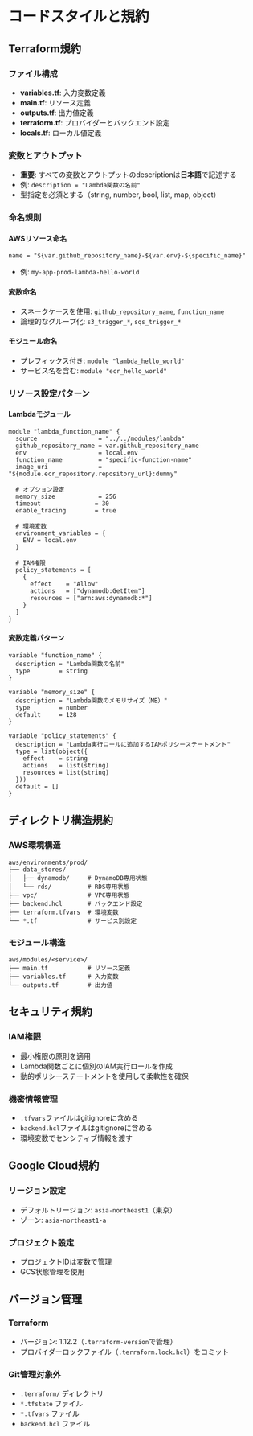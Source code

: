 # コードスタイルと規約

## Terraform規約

### ファイル構成
- **variables.tf**: 入力変数定義
- **main.tf**: リソース定義
- **outputs.tf**: 出力値定義
- **terraform.tf**: プロバイダーとバックエンド設定
- **locals.tf**: ローカル値定義

### 変数とアウトプット
- **重要**: すべての変数とアウトプットのdescriptionは**日本語**で記述する
- 例: `description = "Lambda関数の名前"`
- 型指定を必須とする（string, number, bool, list, map, object）

### 命名規則

#### AWSリソース命名
```hcl
name = "${var.github_repository_name}-${var.env}-${specific_name}"
```
- 例: `my-app-prod-lambda-hello-world`

#### 変数命名
- スネークケースを使用: `github_repository_name`, `function_name`
- 論理的なグループ化: `s3_trigger_*`, `sqs_trigger_*`

#### モジュール命名
- プレフィックス付き: `module "lambda_hello_world"`
- サービス名を含む: `module "ecr_hello_world"`

### リソース設定パターン

#### Lambdaモジュール
```hcl
module "lambda_function_name" {
  source                 = "../../modules/lambda"
  github_repository_name = var.github_repository_name
  env                    = local.env
  function_name          = "specific-function-name"
  image_uri              = "${module.ecr_repository.repository_url}:dummy"

  # オプション設定
  memory_size            = 256
  timeout               = 30
  enable_tracing        = true

  # 環境変数
  environment_variables = {
    ENV = local.env
  }

  # IAM権限
  policy_statements = [
    {
      effect    = "Allow"
      actions   = ["dynamodb:GetItem"]
      resources = ["arn:aws:dynamodb:*"]
    }
  ]
}
```

#### 変数定義パターン
```hcl
variable "function_name" {
  description = "Lambda関数の名前"
  type        = string
}

variable "memory_size" {
  description = "Lambda関数のメモリサイズ（MB）"
  type        = number
  default     = 128
}

variable "policy_statements" {
  description = "Lambda実行ロールに追加するIAMポリシーステートメント"
  type = list(object({
    effect    = string
    actions   = list(string)
    resources = list(string)
  }))
  default = []
}
```

## ディレクトリ構造規約

### AWS環境構造
```
aws/environments/prod/
├── data_stores/
│   ├── dynamodb/     # DynamoDB専用状態
│   └── rds/          # RDS専用状態
├── vpc/              # VPC専用状態
├── backend.hcl       # バックエンド設定
├── terraform.tfvars  # 環境変数
└── *.tf              # サービス別設定
```

### モジュール構造
```
aws/modules/<service>/
├── main.tf           # リソース定義
├── variables.tf      # 入力変数
└── outputs.tf        # 出力値
```

## セキュリティ規約

### IAM権限
- 最小権限の原則を適用
- Lambda関数ごとに個別のIAM実行ロールを作成
- 動的ポリシーステートメントを使用して柔軟性を確保

### 機密情報管理
- `.tfvars`ファイルはgitignoreに含める
- `backend.hcl`ファイルはgitignoreに含める
- 環境変数でセンシティブ情報を渡す

## Google Cloud規約

### リージョン設定
- デフォルトリージョン: `asia-northeast1`（東京）
- ゾーン: `asia-northeast1-a`

### プロジェクト設定
- プロジェクトIDは変数で管理
- GCS状態管理を使用

## バージョン管理

### Terraform
- バージョン: 1.12.2（`.terraform-version`で管理）
- プロバイダーロックファイル（`.terraform.lock.hcl`）をコミット

### Git管理対象外
- `.terraform/` ディレクトリ
- `*.tfstate` ファイル
- `*.tfvars` ファイル
- `backend.hcl` ファイル
